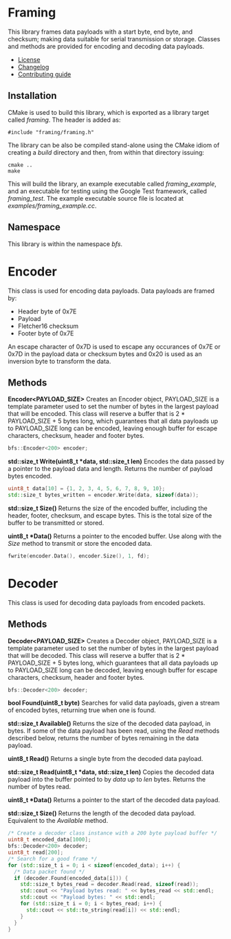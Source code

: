 # Framing
This library frames data payloads with a start byte, end byte, and checksum; making data suitable for serial transmission or storage. Classes and methods are provided for encoding and decoding data payloads.
   * [License](LICENSE.md)
   * [Changelog](CHANGELOG.md)
   * [Contributing guide](CONTRIBUTING.md)

## Installation
CMake is used to build this library, which is exported as a library target called *framing*. The header is added as:

```
#include "framing/framing.h"
```

The library can be also be compiled stand-alone using the CMake idiom of creating a *build* directory and then, from within that directory issuing:

```
cmake ..
make
```

This will build the library, an example executable called *framing_example*, and an executable for testing using the Google Test framework, called *framing_test*. The example executable source file is located at *examples/framing_example.cc*.

## Namespace
This library is within the namespace *bfs*.

# Encoder
This class is used for encoding data payloads. Data payloads are framed by:
   * Header byte of 0x7E
   * Payload
   * Fletcher16 checksum
   * Footer byte of 0x7E

An escape character of 0x7D is used to escape any occurances of 0x7E or 0x7D in the payload data or checksum bytes and 0x20 is used as an inversion byte to transform the data.

## Methods

**Encoder<PAYLOAD_SIZE>** Creates an Encoder object, PAYLOAD_SIZE is a template parameter used to set the number of bytes in the largest payload that will be encoded. This class will reserve a buffer that is 2 * PAYLOAD_SIZE + 5 bytes long, which guarantees that all data payloads up to PAYLOAD_SIZE long can be encoded, leaving enough buffer for escape characters, checksum, header and footer bytes.

```C++
bfs::Encoder<200> encoder;
```

**std::size_t Write(uint8_t &ast;data, std::size_t len)** Encodes the data passed by a pointer to the payload data and length. Returns the number of payload bytes encoded.

```C++
uint8_t data[10] = {1, 2, 3, 4, 5, 6, 7, 8, 9, 10};
std::size_t bytes_written = encoder.Write(data, sizeof(data));
```

**std::size_t Size()** Returns the size of the encoded buffer, including the header, footer, checksum, and escape bytes. This is the total size of the buffer to be transmitted or stored.

**uint8_t &ast;Data()** Returns a pointer to the encoded buffer. Use along with the *Size* method to transmit or store the encoded data.

```C++
fwrite(encoder.Data(), encoder.Size(), 1, fd);
```

# Decoder
This class is used for decoding data payloads from encoded packets. 

## Methods

**Decoder<PAYLOAD_SIZE>** Creates a Decoder object, PAYLOAD_SIZE is a template parameter used to set the number of bytes in the largest payload that will be decoded. This class will reserve a buffer that is 2 * PAYLOAD_SIZE + 5 bytes long, which guarantees that all data payloads up to PAYLOAD_SIZE long can be decoded, leaving enough buffer for escape characters, checksum, header and footer bytes.

```C++
bfs::Decoder<200> decoder;
```

**bool Found(uint8_t byte)** Searches for valid data payloads, given a stream of encoded bytes, returning true when one is found.

**std::size_t Available()** Returns the size of the decoded data payload, in bytes. If some of the data payload has been read, using the *Read* methods described below, returns the number of bytes remaining in the data payload.

**uint8_t Read()** Returns a single byte from the decoded data payload.

**std::size_t Read(uint8_t &ast;data, std::size_t len)** Copies the decoded data payload into the buffer pointed to by *data* up to *len* bytes. Returns the number of bytes read.

**uint8_t &ast;Data()** Returns a pointer to the start of the decoded data payload.

**std::size_t Size()**  Returns the length of the decoded data payload. Equivalent to the *Available* method.

```C++
/* Create a decoder class instance with a 200 byte payload buffer */
uint8_t encoded_data[1000];
bfs::Decoder<200> decoder;
uint8_t read[200];
/* Search for a good frame */
for (std::size_t i = 0; i < sizeof(encoded_data); i++) {
  /* Data packet found */
  if (decoder.Found(encoded_data[i])) {
    std::size_t bytes_read = decoder.Read(read, sizeof(read));
    std::cout << "Payload bytes read: " << bytes_read << std::endl;
    std::cout << "Payload bytes: " << std::endl;
    for (std::size_t i = 0; i < bytes_read; i++) {
      std::cout << std::to_string(read[i]) << std::endl;
    }
  }
}
```
